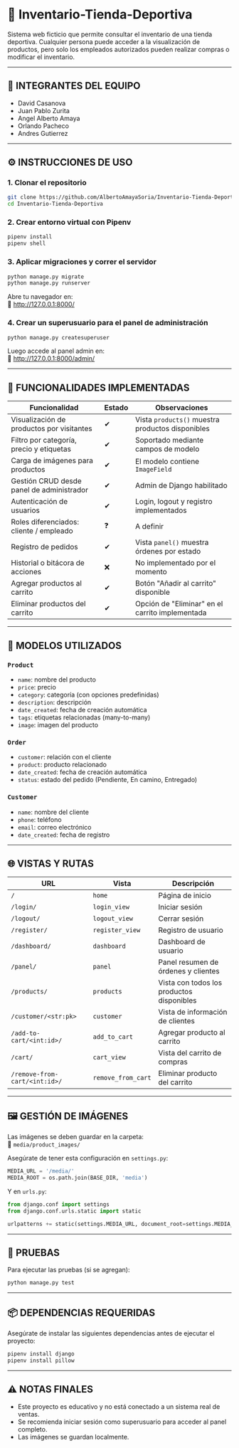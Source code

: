 # 🏪 Inventario-Tienda-Deportiva

Sistema web ficticio que permite consultar el inventario de una tienda deportiva. Cualquier persona puede acceder a la visualización de productos, pero solo los empleados autorizados pueden realizar compras o modificar el inventario.

---

## 👥 INTEGRANTES DEL EQUIPO

- David Casanova  
- Juan Pablo Zurita  
- Angel Alberto Amaya  
- Orlando Pacheco  
- Andres Gutierrez  

---

## ⚙ INSTRUCCIONES DE USO

### 1. Clonar el repositorio

```bash
git clone https://github.com/AlbertoAmayaSoria/Inventario-Tienda-Deportiva.git
cd Inventario-Tienda-Deportiva
```

### 2. Crear entorno virtual con Pipenv

```bash
pipenv install
pipenv shell
```

### 3. Aplicar migraciones y correr el servidor

```bash
python manage.py migrate
python manage.py runserver
```

Abre tu navegador en:  
🔗 http://127.0.0.1:8000/

### 4. Crear un superusuario para el panel de administración

```bash
python manage.py createsuperuser
```

Luego accede al panel admin en:  
🔗 http://127.0.0.1:8000/admin/

---

## 📌 FUNCIONALIDADES IMPLEMENTADAS

| Funcionalidad                                 | Estado | Observaciones                                       |
|-----------------------------------------------|--------|----------------------------------------------------|
| Visualización de productos por visitantes      | ✔      | Vista `products()` muestra productos disponibles   |
| Filtro por categoría, precio y etiquetas       | ✔      | Soportado mediante campos de modelo                |
| Carga de imágenes para productos               | ✔      | El modelo contiene `ImageField`                   |
| Gestión CRUD desde panel de administrador      | ✔      | Admin de Django habilitado                         |
| Autenticación de usuarios                      | ✔      | Login, logout y registro implementados             |
| Roles diferenciados: cliente / empleado        | ❓      | A definir                                          |
| Registro de pedidos                            | ✔      | Vista `panel()` muestra órdenes por estado         |
| Historial o bitácora de acciones               | ❌     | No implementado por el momento                     |
| Agregar productos al carrito                   | ✔      | Botón "Añadir al carrito" disponible               |
| Eliminar productos del carrito                 | ✔      | Opción de "Eliminar" en el carrito implementada    |

---

## 🧱 MODELOS UTILIZADOS

### `Product`
- `name`: nombre del producto
- `price`: precio
- `category`: categoría (con opciones predefinidas)
- `description`: descripción
- `date_created`: fecha de creación automática
- `tags`: etiquetas relacionadas (many-to-many)
- `image`: imagen del producto

### `Order`
- `customer`: relación con el cliente
- `product`: producto relacionado
- `date_created`: fecha de creación automática
- `status`: estado del pedido (Pendiente, En camino, Entregado)

### `Customer`
- `name`: nombre del cliente
- `phone`: teléfono
- `email`: correo electrónico
- `date_created`: fecha de registro

---

## 🌐 VISTAS Y RUTAS

| URL                        | Vista             | Descripción                                     |
|----------------------------|-------------------|-------------------------------------------------|
| `/`                        | `home`            | Página de inicio                                |
| `/login/`                  | `login_view`      | Iniciar sesión                                  |
| `/logout/`                 | `logout_view`     | Cerrar sesión                                   |
| `/register/`               | `register_view`   | Registro de usuario                             |
| `/dashboard/`              | `dashboard`       | Dashboard de usuario                            |
| `/panel/`                  | `panel`           | Panel resumen de órdenes y clientes             |
| `/products/`               | `products`        | Vista con todos los productos disponibles       |
| `/customer/<str:pk>`       | `customer`        | Vista de información de clientes                |
| `/add-to-cart/<int:id>/`   | `add_to_cart`     | Agregar producto al carrito                     |
| `/cart/`                   | `cart_view`       | Vista del carrito de compras                    |
| `/remove-from-cart/<int:id>/` | `remove_from_cart` | Eliminar producto del carrito             |

---

## 🖼️ GESTIÓN DE IMÁGENES

Las imágenes se deben guardar en la carpeta:  
📁 `media/product_images/`

Asegúrate de tener esta configuración en `settings.py`:

```python
MEDIA_URL = '/media/'
MEDIA_ROOT = os.path.join(BASE_DIR, 'media')
```

Y en `urls.py`:

```python
from django.conf import settings
from django.conf.urls.static import static

urlpatterns += static(settings.MEDIA_URL, document_root=settings.MEDIA_ROOT)
```

---

## 🧪 PRUEBAS

Para ejecutar las pruebas (si se agregan):

```bash
python manage.py test
```

---

## 📦 DEPENDENCIAS REQUERIDAS

Asegúrate de instalar las siguientes dependencias antes de ejecutar el proyecto:

```bash
pipenv install django
pipenv install pillow
```

---

## ⚠️ NOTAS FINALES

- Este proyecto es educativo y no está conectado a un sistema real de ventas.
- Se recomienda iniciar sesión como superusuario para acceder al panel completo.
- Las imágenes se guardan localmente.
